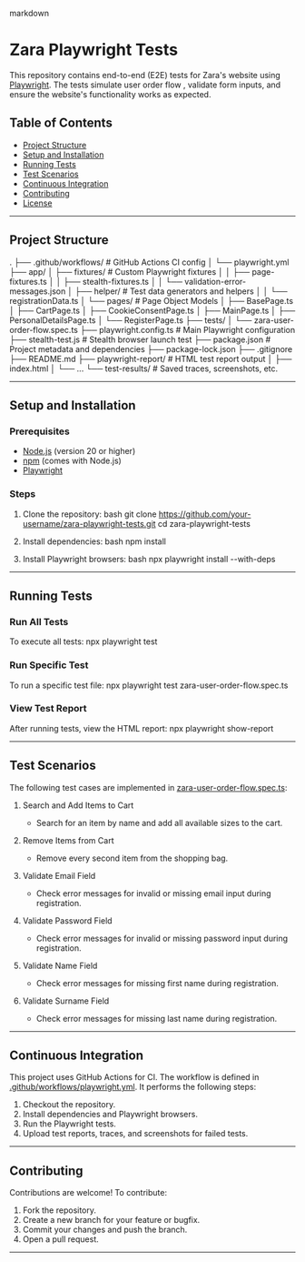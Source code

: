 markdown
# Zara Playwright Tests

This repository contains end-to-end (E2E) tests for Zara's website using [Playwright](https://playwright.dev/). The tests simulate user order flow , validate form inputs, and ensure the website's functionality works as expected.

## Table of Contents

- [Project Structure](#project-structure)
- [Setup and Installation](#setup-and-installation)
- [Running Tests](#running-tests)
- [Test Scenarios](#test-scenarios)
- [Continuous Integration](#continuous-integration)
- [Contributing](#contributing)
- [License](#license)

---

## Project Structure

.
├── .github/workflows/               # GitHub Actions CI config
│   └── playwright.yml
├── app/
│   ├── fixtures/                    # Custom Playwright fixtures
│   │   ├── page-fixtures.ts
│   │   ├── stealth-fixtures.ts
│   │   └── validation-error-messages.json
│   ├── helper/                      # Test data generators and helpers
│   │   └── registrationData.ts
│   └── pages/                       # Page Object Models
│       ├── BasePage.ts
│       ├── CartPage.ts
│       ├── CookieConsentPage.ts
│       ├── MainPage.ts
│       ├── PersonalDetailsPage.ts
│       └── RegisterPage.ts
├── tests/
│   └── zara-user-order-flow.spec.ts
├── playwright.config.ts             # Main Playwright configuration
├── stealth-test.js                  # Stealth browser launch test
├── package.json                     # Project metadata and dependencies
├── package-lock.json
├── .gitignore
├── README.md
├── playwright-report/               # HTML test report output
│   ├── index.html
│   └── ...
└── test-results/                    # Saved traces, screenshots, etc.


---


## Setup and Installation

### Prerequisites

- [Node.js](https://nodejs.org/) (version 20 or higher)
- [npm](https://www.npmjs.com/) (comes with Node.js)
- [Playwright](https://playwright.dev/)

### Steps

1. Clone the repository:
bash
   git clone https://github.com/your-username/zara-playwright-tests.git   cd zara-playwright-tests
   

2. Install dependencies:
bash
   npm install
   
3. Install Playwright browsers:
bash
   npx playwright install --with-deps
   

---

## Running Tests

### Run All Tests
To execute all tests:
npx playwright test


### Run Specific Test
To run a specific test file:
npx playwright test zara-user-order-flow.spec.ts


### View Test Report
After running tests, view the HTML report:
npx playwright show-report


---

## Test Scenarios

The following test cases are implemented in [zara-user-order-flow.spec.ts](tests/zara-user-order-flow.spec.ts):

1. Search and Add Items to Cart  
   - Search for an item by name and add all available sizes to the cart.

2. Remove Items from Cart  
   - Remove every second item from the shopping bag.

3. Validate Email Field  
   - Check error messages for invalid or missing email input during registration.

4. Validate Password Field  
   - Check error messages for invalid or missing password input during registration.

5. Validate Name Field  
   - Check error messages for missing first name during registration.

6. Validate Surname Field  
   - Check error messages for missing last name during registration.

---

## Continuous Integration

This project uses GitHub Actions for CI. The workflow is defined in [.github/workflows/playwright.yml](.github/workflows/playwright.yml). It performs the following steps:

1. Checkout the repository.
2. Install dependencies and Playwright browsers.
3. Run the Playwright tests.
4. Upload test reports, traces, and screenshots for failed tests.

---

## Contributing

Contributions are welcome! To contribute:

1. Fork the repository.
2. Create a new branch for your feature or bugfix.
3. Commit your changes and push the branch.
4. Open a pull request.

---